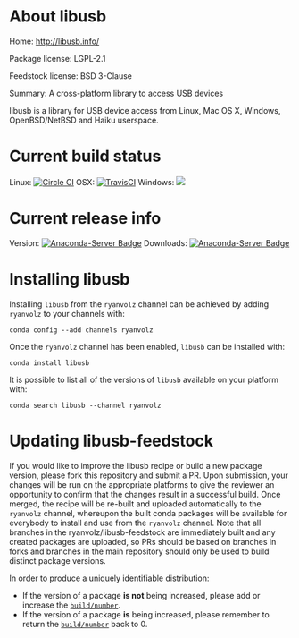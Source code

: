 About libusb
============

Home: http://libusb.info/

Package license: LGPL-2.1

Feedstock license: BSD 3-Clause

Summary: A cross-platform library to access USB devices

libusb is a library for USB device access from Linux, Mac OS X, Windows,
OpenBSD/NetBSD and Haiku userspace.


Current build status
====================

Linux: [![Circle CI](https://circleci.com/gh/ryanvolz/libusb-feedstock.svg?style=shield)](https://circleci.com/gh/ryanvolz/libusb-feedstock)
OSX: [![TravisCI](https://travis-ci.org/ryanvolz/libusb-feedstock.svg?branch=master)](https://travis-ci.org/ryanvolz/libusb-feedstock)
Windows: ![](https://cdn.rawgit.com/conda-forge/conda-smithy/90845bba35bec53edac7a16638aa4d77217a3713/conda_smithy/static/disabled.svg)

Current release info
====================
Version: [![Anaconda-Server Badge](https://anaconda.org/ryanvolz/libusb/badges/version.svg)](https://anaconda.org/ryanvolz/libusb)
Downloads: [![Anaconda-Server Badge](https://anaconda.org/ryanvolz/libusb/badges/downloads.svg)](https://anaconda.org/ryanvolz/libusb)

Installing libusb
=================

Installing `libusb` from the `ryanvolz` channel can be achieved by adding `ryanvolz` to your channels with:

```
conda config --add channels ryanvolz
```

Once the `ryanvolz` channel has been enabled, `libusb` can be installed with:

```
conda install libusb
```

It is possible to list all of the versions of `libusb` available on your platform with:

```
conda search libusb --channel ryanvolz
```




Updating libusb-feedstock
=========================

If you would like to improve the libusb recipe or build a new
package version, please fork this repository and submit a PR. Upon submission,
your changes will be run on the appropriate platforms to give the reviewer an
opportunity to confirm that the changes result in a successful build. Once
merged, the recipe will be re-built and uploaded automatically to the
`ryanvolz` channel, whereupon the built conda packages will be available for
everybody to install and use from the `ryanvolz` channel.
Note that all branches in the ryanvolz/libusb-feedstock are
immediately built and any created packages are uploaded, so PRs should be based
on branches in forks and branches in the main repository should only be used to
build distinct package versions.

In order to produce a uniquely identifiable distribution:
 * If the version of a package **is not** being increased, please add or increase
   the [``build/number``](http://conda.pydata.org/docs/building/meta-yaml.html#build-number-and-string).
 * If the version of a package **is** being increased, please remember to return
   the [``build/number``](http://conda.pydata.org/docs/building/meta-yaml.html#build-number-and-string)
   back to 0.
